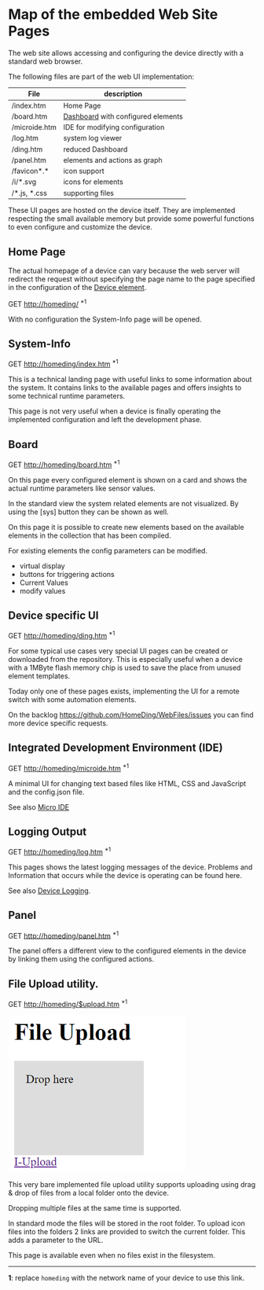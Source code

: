 # Map of the embedded Web Site Pages

The web site allows accessing and configuring the device directly with a standard web browser.

The following files are part of the web UI implementation: 

| File          | description                                         |
| ------------- | --------------------------------------------------- |
| /index.htm    | Home Page                                           |
| /board.htm    | [Dashboard](/dashboard.md) with configured elements |
| /microide.htm | IDE for modifying configuration                     |
| /log.htm      | system log viewer                                   |
| /ding.htm     | reduced Dashboard                                   |
| /panel.htm    | elements and actions as graph                       |
| /favicon*.*   | icon support                                        |
| /i/*.svg      | icons for elements                                  |
| /*.js, *.css  | supporting files                                    |


These UI pages are hosted on the device itself. They are implemented respecting the small available memory but provide some powerful functions to even configure and customize the device.


## Home Page

The actual homepage of a device can vary because the web server will redirect the request without specifying the page name to the page specified in the configuration of the [Device element](/elements/device.md).

GET <http://homeding/> <sup>*1</sup>

With no configuration the System-Info page will be opened.


## System-Info

GET <http://homeding/index.htm> <sup>*1</sup>

This is a technical landing page with useful links to some information about the system.
It contains links to the available pages and offers insights to some technical runtime parameters.

This page is not very useful when a device is finally operating the implemented configuration and left the development phase.


## Board

GET <http://homeding/board.htm> <sup>*1</sup>

On this page every configured element is shown on a card and shows the actual runtime parameters like sensor values.

In the standard view the system related elements are not visualized. By using the [sys] button they can be shown as well.

On this page it is possible to create new elements based on the available elements in the collection that has been compiled.

For existing elements the config parameters can be modified.

* virtual display
* buttons for triggering actions
* Current Values
* modify values


## Device specific UI

GET <http://homeding/ding.htm> <sup>*1</sup>

For some typical use cases very special UI pages can be created or downloaded from the repository. This is especially useful when a device with a 1MByte flash memory chip is used to save the place from unused element templates.

Today only one of these pages exists, implementing the UI for a remote switch with some automation elements.

On the backlog <https://github.com/HomeDing/WebFiles/issues> you can find more device specific requests. 


## Integrated Development Environment (IDE)

GET <http://homeding/microide.htm> <sup>*1</sup>

A minimal UI for changing text based files like HTML, CSS and JavaScript and the config.json file.

See also [Micro IDE](/microide.md)


## Logging Output

GET <http://homeding/log.htm> <sup>*1</sup>

This pages shows the latest logging messages of the device. Problems and Information that occurs while the device is operating can be found here.

See also [Device Logging](/logger.md).


## Panel

GET <http://homeding/panel.htm> <sup>*1</sup>

The panel offers a different view to the configured elements in the device by linking them using the configured actions.


## File Upload utility.

GET <http://homeding/$upload.htm> <sup>*1</sup>

![Minimal Upload Form](/upload.png)

This very bare implemented file upload utility supports uploading using drag & drop of files from a local folder onto the device.

Dropping multiple files at the same time is supported.

In standard mode the files will be stored in the root folder. To upload icon files into the folders 2 links are provided to switch the current folder. This adds a parameter to the URL.

This page is available even when no files exist in the filesystem.


--- 

**1**: replace `homeding` with the network name of your device to use this link.
